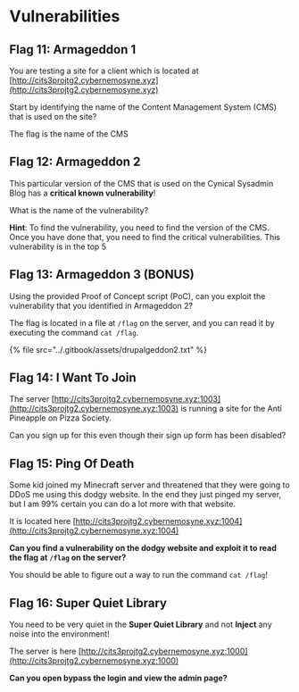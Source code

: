 # Vulnerabilities

## Flag 1**1**: Armageddon 1

You are testing a site for a client which is located at [http://cits3projtg2.cybernemosyne.xyz](http://cits3projtg2.cybernemosyne.xyz)

Start by identifying the name of the Content Management System \(CMS\) that is used on the site?

The flag is the name of the CMS

## Flag 12: Armageddon 2

This particular version of the CMS that is used on the Cynical Sysadmin Blog has a **critical known vulnerability**!

What is the name of the vulnerability?

**Hint**: To find the vulnerability, you need to find the version of the CMS. Once you have done that, you need to find the critical vulnerabilities. This vulnerability is in the top 5 

## Flag 13: Armageddon 3 \(BONUS\)

Using the provided Proof of Concept script \(PoC\), can you exploit the vulnerability that you identified in Armageddon 2?

The flag is located in a file at `/flag` on the server, and you can read it by executing the command `cat /flag`.

{% file src="../.gitbook/assets/drupalgeddon2.txt" %}

## Flag 14: I Want To Join

The server [http://cits3projtg2.cybernemosyne.xyz:1003](http://cits3projtg2.cybernemosyne.xyz:1003) is running a site for the Anti Pineapple on Pizza Society.

Can you sign up for this even though their sign up form has been disabled?

## Flag 15: Ping Of Death

Some kid joined my Minecraft server and threatened that they were going to DDoS me using this dodgy website. In the end they just pinged my server, but I am 99% certain you can do a lot more with that website.

It is located here [http://cits3projtg2.cybernemosyne.xyz:1004](http://cits3projtg2.cybernemosyne.xyz:1004)

**Can you find a vulnerability on the dodgy website and exploit it to read the flag at `/flag` on the server?**

You should be able to figure out a way to run the command `cat /flag`!

## Flag 16: Super Quiet Library

You need to be very quiet in the **Super Quiet Library** and not **Inject** any noise into the environment!

The server is here [http://cits3projtg2.cybernemosyne.xyz:1000](http://cits3projtg2.cybernemosyne.xyz:1000)

**Can you open bypass the login and view the admin page?**

